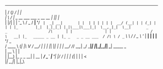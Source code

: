   __  __ _                            __ _         
 |  \/  (_)                          / _| |        
 | \  / |_ _ __   ___  ___ _ __ __ _| |_| |_       
 | |\/| | | '_ \ / _ \/ __| '__/ _` |  _| __|      
 | |  | | | | | |  __/ (__| | | (_| | | | |_       
 |_|  |_|_|_| |_|\___|\___|_|  \__,_|_|  \__|      
              _                 _                  
     /\      | |               | |                 
    /  \   __| |_   _____ _ __ | |_ _   _ _ __ ___ 
   / /\ \ / _` \ \ / / _ \ '_ \| __| | | | '__/ _ \
  / ____ \ (_| |\ V /  __/ | | | |_| |_| | | |  __/
 /_/    \_\__,_| \_/ \___|_| |_|\__|\__,_|_|  \___|
                             _____           _     
                            |  __ \         | |    
                            | |__) |_ _ _ __| | __ 
                            |  ___/ _` | '__| |/ / 
                            | |  | (_| | |  |   <  
                            |_|   \__,_|_|  |_|\_\ 
                                                   
                                                   
<!-- By May 29th, Making wireframes, building contents, and HTML draft done by Hyunjung Joun -->
<!-- By May 29th, Part of making a prototype and reviewing done by Atsuya Inomata -->
<!-- Any contribution will be added here -->

